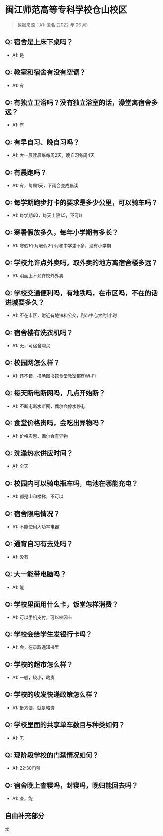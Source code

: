 # 闽江师范高等专科学校仓山校区

> 数据来源：A1: 匿名 (2022 年 06 月)

## Q: 宿舍是上床下桌吗？

- A1: 是

## Q: 教室和宿舍有没有空调？

- A1: 有

## Q: 有独立卫浴吗？没有独立浴室的话，澡堂离宿舍多远？

- A1: 有

## Q: 有早自习、晚自习吗？

- A1: 大一晨读晨练每周2天，晚自习每周4天

## Q: 有晨跑吗？

- A1: 有，每周1天，下雨会变成晨读

## Q: 每学期跑步打卡的要求是多少公里，可以骑车吗？

- A1: 每学期60，每天上限1.5，不可以

## Q: 寒暑假放多久，每年小学期有多长？

- A1: 寒假1个月暑假2个月和中学差不多，没有小学期

## Q: 学校允许点外卖吗，取外卖的地方离宿舍楼多远？

- A1: 明面上不允许校外外卖

## Q: 学校交通便利吗，有地铁吗，在市区吗，不在的话进城要多久？

- A1: 不在市区，附近有地铁和公交，到市中心大约1小时

## Q: 宿舍楼有洗衣机吗？

- A1: 无，可宿舍购买

## Q: 校园网怎么样？

- A1: 还不错，操场图书馆食堂教室都有Wi-Fi

## Q: 每天断电断网吗，几点开始断？

- A1: 不断电断水断网，偶尔会停水停电

## Q: 食堂价格贵吗，会吃出异物吗？

- A1: 价格实惠，偶尔会有异物

## Q: 洗澡热水供应时间？

- A1: 全天

## Q: 校园内可以骑电瓶车吗，电池在哪能充电？

- A1: 都是山和楼梯，不可以

## Q: 宿舍限电情况？

- A1: 不能使用大功率电器

## Q: 通宵自习有去处吗？

- A1: 没有

## Q: 大一能带电脑吗？

- A1: 能

## Q: 学校里面用什么卡，饭堂怎样消费？

- A1: 可以手机支付，可以校园卡

## Q: 学校会给学生发银行卡吗？

- A1: 会，在录取通知书里

## Q: 学校的超市怎么样？

- A1: 一般，较小，略贵

## Q: 学校的收发快递政策怎么样？

- A1: 挺方便，就是略贵

## Q: 学校里面的共享单车数目与种类如何？

- A1: 无

## Q: 现阶段学校的门禁情况如何？

- A1: 22:30门禁

## Q: 宿舍晚上查寝吗，封寝吗，晚归能回去吗？

- A1: 查，能

## 自由补充部分

无